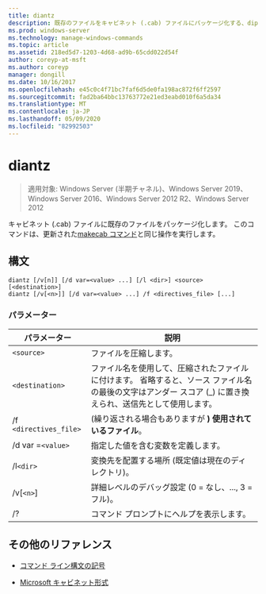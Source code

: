 ```yaml
---
title: diantz
description: 既存のファイルをキャビネット (.cab) ファイルにパッケージ化する、dipackages z コマンドのリファレンストピックです。
ms.prod: windows-server
ms.technology: manage-windows-commands
ms.topic: article
ms.assetid: 218ed5d7-1203-4d68-ad9b-65cdd022d54f
author: coreyp-at-msft
ms.author: coreyp
manager: dongill
ms.date: 10/16/2017
ms.openlocfilehash: e45c0c4f71bc7faf6d5de0fa198ac872f6ff2597
ms.sourcegitcommit: fad2ba64bbc13763772e21ed3eabd010f6a5da34
ms.translationtype: MT
ms.contentlocale: ja-JP
ms.lasthandoff: 05/09/2020
ms.locfileid: "82992503"
---
```

# <a name="diantz"></a>diantz

> 適用対象: Windows Server (半期チャネル)、Windows Server 2019、Windows Server 2016、Windows Server 2012 R2、Windows Server 2012

キャビネット (.cab) ファイルに既存のファイルをパッケージ化します。 このコマンドは、更新された[makecab コマンド](makecab.md)と同じ操作を実行します。

## <a name="syntax"></a>構文

```
diantz [/v[n]] [/d var=<value> ...] [/l <dir>] <source> [<destination>]
diantz [/v[<n>]] [/d var=<value> ...] /f <directives_file> [...]
```

### <a name="parameters"></a>パラメーター

| パラメーター | 説明 |
| --------- | ----------- |
| `<source>` | ファイルを圧縮します。 |
| `<destination>` | ファイル名を使用して、圧縮されたファイルに付けます。 省略すると、ソース ファイル名の最後の文字はアンダー スコア (_) に置き換えられ、送信先として使用します。 |
| /f `<directives_file>` | (繰り返される場合もありますが **) 使用されているファイル**。 |
| /d var =`<value>` | 指定した値を含む変数を定義します。 |
| /l`<dir>` | 変換先を配置する場所 (既定値は現在のディレクトリ)。 |
| /v[`<n>`] | 詳細レベルのデバッグ設定 (0 = なし、..., 3 = フル)。 |
| /? | コマンド プロンプトにヘルプを表示します。 |

## <a name="additional-references"></a>その他のリファレンス

- [コマンド ライン構文の記号](command-line-syntax-key.md)

- [Microsoft キャビネット形式](https://docs.microsoft.com/previous-versions/bb417343(v=msdn.10))
